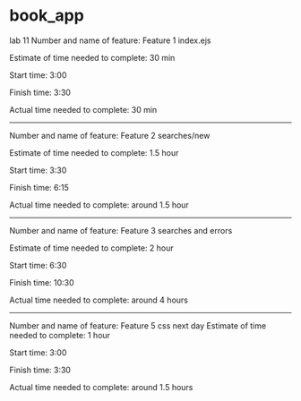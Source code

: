 # book_app

lab 11
Number and name of feature: Feature 1 index.ejs 

Estimate of time needed to complete: 30 min

Start time: 3:00

Finish time: 3:30

Actual time needed to complete: 30 min
***
Number and name of feature: Feature 2  searches/new

Estimate of time needed to complete: 1.5 hour

Start time: 3:30

Finish time: 6:15

Actual time needed to complete: around 1.5 hour

***
Number and name of feature: Feature 3 searches and errors

Estimate of time needed to complete: 2 hour

Start time: 6:30

Finish time: 10:30

Actual time needed to complete: around 4 hours

***
Number and name of feature: Feature 5 css
next day
Estimate of time needed to complete: 1 hour

Start time: 3:00

Finish time: 3:30

Actual time needed to complete: around 1.5 hours